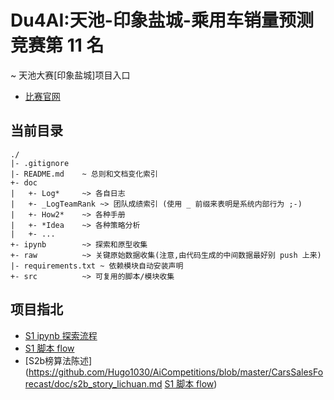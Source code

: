 # Du4AI:天池-印象盐城-乘用车销量预测竞赛第 11 名

\~ 天池大赛[印象盐城]项目入口
* [比赛官网](https://tianchi.aliyun.com/competition/introduction.htm?spm=5176.11165320.5678.1.6650507fyL6DVh&raceId=231640)

## 当前目录
```
./
|- .gitignore
|- README.md    ~ 总则和文档变化索引
+- doc
|   +- Log*     ~> 各自日志
|   +- _LogTeamRank ~> 团队成绩索引 (使用 _ 前缀来表明是系统内部行为 ;-)
|   +- How2*    ~> 各种手册
|   +- *Idea    ~> 各种策略分析
|   +- ...
+- ipynb        ~> 探索和原型收集
+- raw          ~> 关键原始数据收集(注意,由代码生成的中间数据最好别 push 上来)
|- requirements.txt ~ 依赖模块自动安装声明
+- src          ~> 可复用的脚本/模块收集
```

## 项目指北
- [S1 ipynb 探索流程](https://github.com/Hugo1030/AiCompetitions/blob/master/CarsSalesForecast/ipynb/LiChuan/README.md)
- [S1 脚本 flow](https://github.com/Hugo1030/AiCompetitions/blob/master/CarsSalesForecast/src/README.md)
- [S2b榜算法陈述](https://github.com/Hugo1030/AiCompetitions/blob/master/CarsSalesForecast/doc/s2b_story_lichuan.md [S1 脚本 flow](https://github.com/Hugo1030/AiCompetitions/blob/master/CarsSalesForecast/src/README.md))